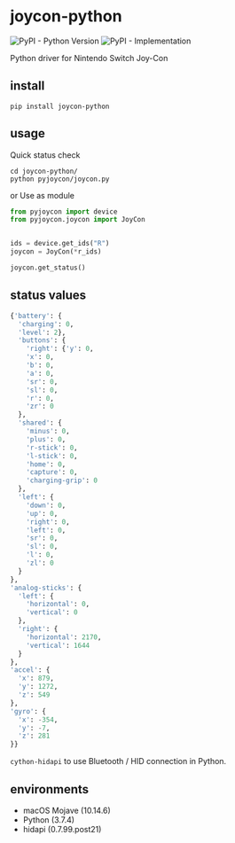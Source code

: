 # joycon-python

![PyPI - Python Version](https://img.shields.io/pypi/pyversions/joycon-python)
![PyPI - Implementation](https://img.shields.io/pypi/implementation/joycon-python)

Python driver for Nintendo Switch Joy-Con

## install

```shell
pip install joycon-python
```

## usage

Quick status check

```shell
cd joycon-python/
python pyjoycon/joycon.py
```

or Use as module

```python
from pyjoycon import device
from pyjoycon.joycon import JoyCon


ids = device.get_ids("R")
joycon = JoyCon(*r_ids)

joycon.get_status()
```

## status values

```python
{'battery': {
  'charging': 0,
  'level': 2},
  'buttons': {
    'right': {'y': 0,
    'x': 0,
    'b': 0,
    'a': 0,
    'sr': 0,
    'sl': 0,
    'r': 0,
    'zr': 0
  },
  'shared': {
    'minus': 0,
    'plus': 0,
    'r-stick': 0,
    'l-stick': 0,
    'home': 0,
    'capture': 0,
    'charging-grip': 0
  },
  'left': {
    'down': 0,
    'up': 0,
    'right': 0,
    'left': 0,
    'sr': 0,
    'sl': 0,
    'l': 0,
    'zl': 0
  }
},
'analog-sticks': {
  'left': {
    'horizontal': 0,
    'vertical': 0
  },
  'right': {
    'horizontal': 2170,
    'vertical': 1644
  }
},
'accel': {
  'x': 879,
  'y': 1272,
  'z': 549
},
'gyro': {
  'x': -354,
  'y': -7,
  'z': 281
}}
```

`cython-hidapi` to use Bluetooth / HID connection in Python.

## environments

- macOS Mojave (10.14.6)
- Python (3.7.4)
- hidapi (0.7.99.post21)
